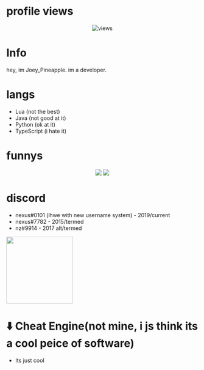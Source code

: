 # profile views
<p align="center">
  <img src="https://count.getloli.com/get/@lhwe?theme=rule34" alt="views" />
</p>

# Info
  hey, im Joey_Pineapple. im a developer.
# langs
  - Lua (not the best)
  - Java (not good at it)
  - Python (ok at it)
  - TypeScript (i hate it)

# funnys
<p align = "center">
    <img src = "https://github-readme-stats.vercel.app/api/top-langs/?username=lhwe&layout=compact&theme=dark"/>
    <img src = "https://github-readme-stats.vercel.app/api?username=lhwe&show_icons=true&theme=dracula"/>
</p>

# discord
  - nexus#0101 (lhwe with new username system) - 2019/current
  - nexus#7782 - 2015/termed
  - nz#9914 - 2017 alt/termed
</h5>
<a href="https://discord.com/users/565667519373901853">
<img src="https://lanyard-profile-readme.vercel.app/api/565667519373901853?animated=true" height=175px/>
</a> 

# ⬇️ Cheat Engine(not mine, i js think its a cool peice of software)
  - Its just cool
